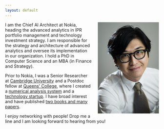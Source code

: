 ```yaml
---
layout: default
---
```


<img src="/images/liang.jpg" style="float:right;width:200px;margin-left:20px">

I am the Chief AI Architect at Nokia, heading the advanced analytics in IPR portfolio management and technology investment strategy. I am responsible for the strategy and architecture of advanced analytics and oversee its implementation in our organization. I hold a PhD in Computer Science and an MBA (in Finance and Strategy).

Prior to Nokia, I was a Senior Researcher at [Cambridge University](https://www.cl.cam.ac.uk/~lw525/) and a Postdoc fellow at [Queens' College](https://www.queens.cam.ac.uk/), where I created a [numerical analysis system](http://ocaml.xyz) and a [technology startup](https://ikva.ai/). I have broad interest and have published [two books and many papers](https://liang.ocaml.xyz/research/).

I enjoy networking with people! Drop me a line and I am looking forward to hearing from you!
